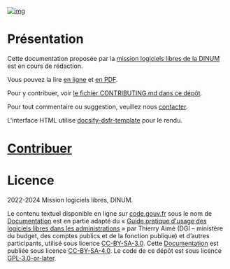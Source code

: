 [![img](https://img.shields.io/badge/code.gouv.fr-contributif-blue)](https://code.gouv.fr/documentation/#/publier)

# Présentation

Cette documentation proposée par la [mission logiciels libres de la DINUM](https://code.gouv.fr) est en cours de rédaction.

Vous pouvez la lire [en ligne](https://code.gouv.fr/documentation/) et [en PDF](https://code.gouv.fr/documentation/logiciels-libres-et-administration-publique.pdf).

Pour y contribuer, voir [le fichier CONTRIBUTING.md dans ce dépôt](CONTRIBUTING.md).

Pour tout commentaire ou suggestion, veuillez nous [contacter](https://code.gouv.fr/fr/contact/).

L'interface HTML utilise [docsify-dsfr-template](https://github.com/codegouvfr/docsify-dsfr-template) pour le rendu.

# [Contribuer](CONTRIBUTING.fr.md)

# Licence

2022-2024 Mission logiciels libres, DINUM.

Le contenu textuel disponible en ligne sur [code.gouv.fr](https://code.gouv.fr) sous le nom de [Documentation](https://code.gouv.fr/documentation/) est en partie adapté du « [Guide pratique d'usage des logiciels libres dans les administrations](https://adullact.org/IMG/pdf/GuideLLadministrations-V1.2.0.pdf) » par Thierry Aimé (DGI – ministère du budget, des comptes publics et de la fonction publique) et d’autres participants, utilisé sous licence [CC-BY-SA-3.0](https://creativecommons.org/licenses/by-sa/3.0/deed.fr). Cette [Documentation](https://code.gouv.fr/documentation) est publiée sous licence [CC-BY-SA-4.0](https://creativecommons.org/licenses/by-sa/4.0/deed.fr). Le code de ce dépôt est sous licence [GPL-3.0-or-later](https://git.sr.ht/~codegouvfr/documentation/blob/main/LICENSES/GPL-3.0-or-later.txt).
